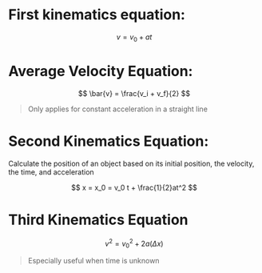 # First kinematics equation: 

$$
v = v_0 + at
$$

# Average Velocity Equation:

$$
\bar{v} = \frac{v_i + v_f}{2}
$$

> Only applies for constant acceleration in a straight line

# Second Kinematics Equation: 

Calculate the position of an object based on its initial position, the velocity, the time, and acceleration

$$
x = x_0 = v_0 t + \frac{1}{2}at^2
$$

# Third Kinematics Equation

$$
v^2 = v_0^2 + 2a(\Delta{x})
$$

> Especially useful when time is unknown









